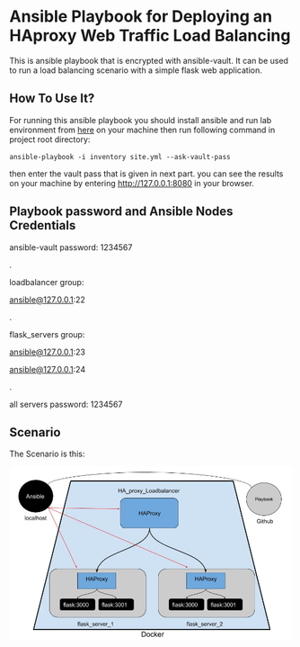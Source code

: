 # Ansible Playbook for Deploying an HAproxy Web Traffic Load Balancing
This is ansible playbook that is encrypted with ansible-vault. It can be used to run a load balancing scenario with a simple flask web application.

## How To Use It?
For running this ansible playbook you should install ansible and run lab environment from [here](https://github.com/amirhne/flask-haproxy-scenario-lab) on your machine then run following command in project root directory:
```
ansible-playbook -i inventory site.yml --ask-vault-pass
```
then enter the vault pass that is given in next part. you can see the results on your machine by entering http://127.0.0.1:8080 in your browser.

## Playbook password and Ansible Nodes Credentials
ansible-vault password: 1234567

.

loadbalancer group:

ansible@127.0.0.1:22

.

flask_servers group:

ansible@127.0.0.1:23

ansible@127.0.0.1:24

.

all servers password: 1234567

## Scenario
The Scenario is this:

![Scenario Pic](https://github.com/amirhne/flask-haproxy-scenario-playbook/blob/master/Ansible_HAProxy_Scenario.jpg)

